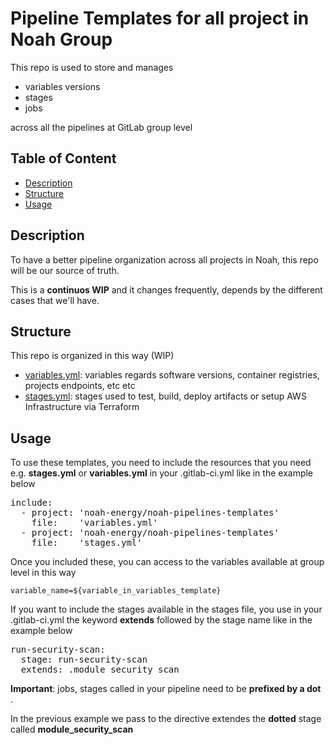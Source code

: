 # Pipeline Templates for all project in Noah Group

This repo is used to store and manages 
- variables versions
- stages
- jobs

across all the pipelines at GitLab group level

## Table of Content

- [Description](#description)
- [Structure](#structure)
- [Usage](#usage)

## Description

To have a better pipeline organization across all projects in Noah, this repo will be our source of truth.

This is a **continuos WIP** and it changes frequently, depends by the different cases that we'll have.

## Structure

This repo is organized in this way (WIP)

- [variables.yml](variables.yml): variables regards software versions, container registries, projects endpoints, etc etc
- [stages.yml](stages.yml): stages used to test, build, deploy artifacts or setup AWS Infrastructure via Terraform

## Usage

To use these templates, you need to include the resources that you need e.g. **stages.yml** or **variables.yml** in your .gitlab-ci.yml like in the example below

<pre>
include:
  - project: 'noah-energy/noah-pipelines-templates'
    file:    'variables.yml'
  - project: 'noah-energy/noah-pipelines-templates'
    file:    'stages.yml'
</pre>

Once you included these, you can access to the variables available at group level in this way
````
variable_name=${variable_in_variables_template}
````

If you want to include the stages available in the stages file, you use in your .gitlab-ci.yml the keyword **extends** followed by the stage name like in the example below

<pre>
run-security-scan:
  stage: run-security-scan
  extends: .module_security_scan
</pre>

**Important**: jobs, stages called in your pipeline need to be **prefixed by a dot** . 

In the previous example we pass to the directive extendes the **dotted** stage called **module_security_scan**

